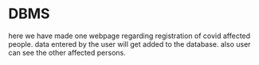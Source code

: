 # DBMS
here we have made one webpage regarding registration of covid affected people.
data entered by the user will get added to the database.
also user can see the other affected persons.
